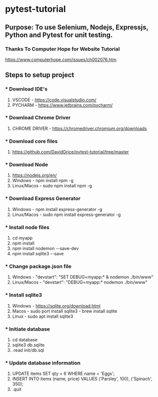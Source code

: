 # pytest-tutorial
## Purpose: To use Selenium, Nodejs, Expressjs, Python and Pytest for unit testing.
### Thanks To Computer Hope for Website Tutorial
https://www.computerhope.com/issues/ch002076.htm

## Steps to setup project
### * Download IDE's
1) VSCODE - https://code.visualstudio.com/
2) PYCHARM - https://www.jetbrains.com/pycharm/
### * Download Chrome Driver
1) CHROME DRIVER - https://chromedriver.chromium.org/downloads
### * Download core files
1) https://github.com/DavidGrice/pytest-tutorial/tree/master
### * Download Node
1) https://nodejs.org/en/
2) Windows - npm install npm -g
3) Linux/Macos - sudo npm install npm -g
### * Download Express Generator
1) Windows - npm install express-generator -g
2) Linux/Macos - sudo npm install express-generator -g
### * Install node files
1) cd myapp
2) npm install
3) npm install nodemon --save-dev
4) npm install sqlite3 --save
### * Change package.json file
1) Windows - "devstart": "SET DEBUG=myapp:* & nodemon ./bin/www"
2) Linux/Macos - "devstart": "DEBUG=myapp:* nodemon ./bin/www"
### * Install sqlite3
1) Windows - https://sqlite.org/download.html
2) Macos - sudo port install sqlite3
         - brew install sqlite
3) Linux - sudo apt install sqlite3
### * Initiate database
1) cd database
2) sqlite3 db.sqlite
3) .read init/db.sql
### * Update database information
1) UPDATE items SET qty = 6 WHERE name = 'Eggs';
2) INSERT INTO items (name, price) VALUES 
   ('Parsley', 100), 
   ('Spinach', 350);
3) .quit

